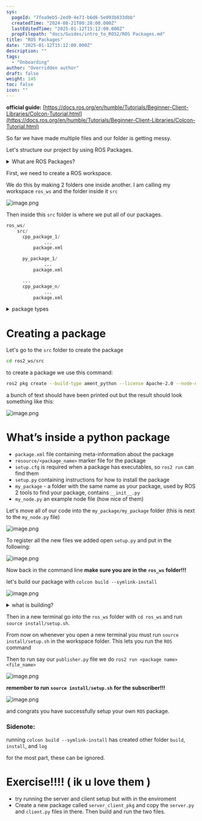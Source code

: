 ```yaml
---
sys:
  pageId: "7fea9eb5-2ed9-4e73-b6d6-5e093b833dbb"
  createdTime: "2024-08-21T00:28:00.000Z"
  lastEditedTime: "2025-01-12T15:12:00.000Z"
  propFilepath: "docs/Guides/intro_to_ROS2/ROS Packages.md"
title: "ROS Packages"
date: "2025-01-12T15:12:00.000Z"
description: ""
tags:
  - "Onboarding"
author: "Overridden author"
draft: false
weight: 145
toc: false
icon: ""
---
```


**official guide:** [https://docs.ros.org/en/humble/Tutorials/Beginner-Client-Libraries/Colcon-Tutorial.html](https://docs.ros.org/en/humble/Tutorials/Beginner-Client-Libraries/Colcon-Tutorial.html)

So far we have made multiple files and our folder is getting messy.

Let's structure our project by using ROS Packages.

<details>

<summary>What are ROS Packages?</summary>

ROS Packages are, as the name implies, packages of code that are highly sharable between ROS developers.

They consist of a folder, `package.xml` file, and source code

```python
      cpp_package_1/
		      ... imagine much code files here ..
          package.xml
```

</details>

First, we need to create a ROS workspace.

We do this by making 2 folders one inside another. I am calling my workspace `ros_ws` and the folder inside it `src`

![image.png](https://prod-files-secure.s3.us-west-2.amazonaws.com/d518164a-d88e-44d1-a4ee-3adb3bd8bce0/70706947-fd18-4537-a67b-e12946812d31/image.png?X-Amz-Algorithm=AWS4-HMAC-SHA256&X-Amz-Content-Sha256=UNSIGNED-PAYLOAD&X-Amz-Credential=ASIAZI2LB466QJ2PBS26%2F20250406%2Fus-west-2%2Fs3%2Faws4_request&X-Amz-Date=20250406T180944Z&X-Amz-Expires=3600&X-Amz-Security-Token=IQoJb3JpZ2luX2VjEM%2F%2F%2F%2F%2F%2F%2F%2F%2F%2F%2FwEaCXVzLXdlc3QtMiJHMEUCIQDSIZv1hj7Hqaz%2FTel%2FZXLA27jVFQ7MA2F5LSuZYdFDGQIgOuaZgAeV%2FgGVA9LxajrKcNE5qmcUlhsnSTZTWZ%2BdeGIq%2FwMISBAAGgw2Mzc0MjMxODM4MDUiDJU3SAJX%2BD0sMfXO6SrcA29xqTk%2B7S%2FNInUGxvClmcDsq7yuIlKYdhtMMTfYvZahy6zG%2FxxiMu2mIsFqLNiRh2kwydjcrat5%2Fhyw8RE%2FX0i%2B%2FIkqOz5wCAOfunFLiv7WHDlOGKAvnudGsFVp2XVZGSZBGeHZwS8nCG9kI6CgL6UJ1i2qVhuwyUE5tE7vnRL4ycPr6p%2FHLwFIxcnk3U5wYpgWCdVxObV1JiIdvqSA%2FgEJ4E1P2oFscaGTRshozIABegptYavFYm3ZYF4Av9gdq01lmOIwMgQV%2FJnULCq9X3bz5Xg%2BDOKRMUy0GwBdNjCHRyVWBQmYOBJp1nci%2FPZvW2Myi2P%2FgalYzrw%2F48MTMi4abFwDmmjhJh%2FttXClU0a1MLg9Rh1VRY51sUhV42Zp9O5KOG56F4S95n4rRhVZMwfaeC8PNdzc5SyJ5MqFLuNnRnE%2FszMVfCZKWM%2F0Uc2RtjqPeUcelMRhmjDo%2BJEaRB5KY0ZVW0V0ssHfaQdAyqSQAzJyY0apMwyBnD98ZZYnGQO2xxiehxh5e042oVvBFBJqRVuIhnvNuEd6LPXOljW0%2BwpqXPFltdOp%2BHwKI7NvORqOGAcLPel11vPUDUZgikCvyvBmHKi%2F2oAxVX8xusWB%2FxJVeNYq5AIS4s7AMMOlyr8GOqUBqymowPknKCyiuZuA2U0PLM91Vtg3sWtbRcf%2FPztDnWhqDU%2FGXtzCfEoQcWE5JyOCyaY5ud732rqzHsz05c57sWJqoJYmx%2BSmeOwsfmX%2FnPcjEc9rjYMfUpBkuRnuRtPd7uz5WJImZ81m2JXKIWg0NSCiuTZZKXI2nm1sGauzPvrPmcfjYJDrZ3DZkyi8uPal7cb2TICpYkTmxyD4igvyLQZEc3RX&X-Amz-Signature=c2dac7db85fdca590e421b0a445420b2432b060056af6222b0b8a6763e87bf18&X-Amz-SignedHeaders=host&x-id=GetObject)

Then inside this `src` folder is where we put all of our packages.

```python
ros_ws/
    src/
      cpp_package_1/
		      ...
          package.xml

      py_package_1/
		      ...
          package.xml

      ...
      cpp_package_n/
		      ...
          package.xml

```

<details>

<summary>package types</summary>

packages can be either `C++` or python.

the intern file structure is different for each but for this guide we will stick to creating python packages

</details>

# Creating a package

Let's go to the `src` folder to create the package

```bash
cd ros2_ws/src
```

to create a package we use this command:

```bash
ros2 pkg create --build-type ament_python --license Apache-2.0 --node-name my_node my_package
```

a bunch of text should have been printed out but the result should look something like this:

![image.png](https://prod-files-secure.s3.us-west-2.amazonaws.com/d518164a-d88e-44d1-a4ee-3adb3bd8bce0/e6cf1e3f-8512-4a3e-b131-079f800bf3e8/image.png?X-Amz-Algorithm=AWS4-HMAC-SHA256&X-Amz-Content-Sha256=UNSIGNED-PAYLOAD&X-Amz-Credential=ASIAZI2LB466QJ2PBS26%2F20250406%2Fus-west-2%2Fs3%2Faws4_request&X-Amz-Date=20250406T180944Z&X-Amz-Expires=3600&X-Amz-Security-Token=IQoJb3JpZ2luX2VjEM%2F%2F%2F%2F%2F%2F%2F%2F%2F%2F%2FwEaCXVzLXdlc3QtMiJHMEUCIQDSIZv1hj7Hqaz%2FTel%2FZXLA27jVFQ7MA2F5LSuZYdFDGQIgOuaZgAeV%2FgGVA9LxajrKcNE5qmcUlhsnSTZTWZ%2BdeGIq%2FwMISBAAGgw2Mzc0MjMxODM4MDUiDJU3SAJX%2BD0sMfXO6SrcA29xqTk%2B7S%2FNInUGxvClmcDsq7yuIlKYdhtMMTfYvZahy6zG%2FxxiMu2mIsFqLNiRh2kwydjcrat5%2Fhyw8RE%2FX0i%2B%2FIkqOz5wCAOfunFLiv7WHDlOGKAvnudGsFVp2XVZGSZBGeHZwS8nCG9kI6CgL6UJ1i2qVhuwyUE5tE7vnRL4ycPr6p%2FHLwFIxcnk3U5wYpgWCdVxObV1JiIdvqSA%2FgEJ4E1P2oFscaGTRshozIABegptYavFYm3ZYF4Av9gdq01lmOIwMgQV%2FJnULCq9X3bz5Xg%2BDOKRMUy0GwBdNjCHRyVWBQmYOBJp1nci%2FPZvW2Myi2P%2FgalYzrw%2F48MTMi4abFwDmmjhJh%2FttXClU0a1MLg9Rh1VRY51sUhV42Zp9O5KOG56F4S95n4rRhVZMwfaeC8PNdzc5SyJ5MqFLuNnRnE%2FszMVfCZKWM%2F0Uc2RtjqPeUcelMRhmjDo%2BJEaRB5KY0ZVW0V0ssHfaQdAyqSQAzJyY0apMwyBnD98ZZYnGQO2xxiehxh5e042oVvBFBJqRVuIhnvNuEd6LPXOljW0%2BwpqXPFltdOp%2BHwKI7NvORqOGAcLPel11vPUDUZgikCvyvBmHKi%2F2oAxVX8xusWB%2FxJVeNYq5AIS4s7AMMOlyr8GOqUBqymowPknKCyiuZuA2U0PLM91Vtg3sWtbRcf%2FPztDnWhqDU%2FGXtzCfEoQcWE5JyOCyaY5ud732rqzHsz05c57sWJqoJYmx%2BSmeOwsfmX%2FnPcjEc9rjYMfUpBkuRnuRtPd7uz5WJImZ81m2JXKIWg0NSCiuTZZKXI2nm1sGauzPvrPmcfjYJDrZ3DZkyi8uPal7cb2TICpYkTmxyD4igvyLQZEc3RX&X-Amz-Signature=3faa9672cbcc8e8001b7ded7040a9eb54ea2d24952c608f8836334075a66770b&X-Amz-SignedHeaders=host&x-id=GetObject)

# What’s inside a python package

- `package.xml` file containing meta-information about the package
- `resource/<package_name>` marker file for the package
- `setup.cfg` is required when a package has executables, so `ros2 run` can find them
- `setup.py` containing instructions for how to install the package
- `my_package` - a folder with the same name as your package, used by ROS 2 tools to find your package, contains `__init__.py`
- `my_node.py` an example node file (how nice of them)

Let's move all of our code into the `my_package/my_package` folder (this is next to the `my_node.py` file)

![image.png](https://prod-files-secure.s3.us-west-2.amazonaws.com/d518164a-d88e-44d1-a4ee-3adb3bd8bce0/9ce58f11-0da9-4d3e-b86d-506a9685d378/image.png?X-Amz-Algorithm=AWS4-HMAC-SHA256&X-Amz-Content-Sha256=UNSIGNED-PAYLOAD&X-Amz-Credential=ASIAZI2LB466QJ2PBS26%2F20250406%2Fus-west-2%2Fs3%2Faws4_request&X-Amz-Date=20250406T180944Z&X-Amz-Expires=3600&X-Amz-Security-Token=IQoJb3JpZ2luX2VjEM%2F%2F%2F%2F%2F%2F%2F%2F%2F%2F%2FwEaCXVzLXdlc3QtMiJHMEUCIQDSIZv1hj7Hqaz%2FTel%2FZXLA27jVFQ7MA2F5LSuZYdFDGQIgOuaZgAeV%2FgGVA9LxajrKcNE5qmcUlhsnSTZTWZ%2BdeGIq%2FwMISBAAGgw2Mzc0MjMxODM4MDUiDJU3SAJX%2BD0sMfXO6SrcA29xqTk%2B7S%2FNInUGxvClmcDsq7yuIlKYdhtMMTfYvZahy6zG%2FxxiMu2mIsFqLNiRh2kwydjcrat5%2Fhyw8RE%2FX0i%2B%2FIkqOz5wCAOfunFLiv7WHDlOGKAvnudGsFVp2XVZGSZBGeHZwS8nCG9kI6CgL6UJ1i2qVhuwyUE5tE7vnRL4ycPr6p%2FHLwFIxcnk3U5wYpgWCdVxObV1JiIdvqSA%2FgEJ4E1P2oFscaGTRshozIABegptYavFYm3ZYF4Av9gdq01lmOIwMgQV%2FJnULCq9X3bz5Xg%2BDOKRMUy0GwBdNjCHRyVWBQmYOBJp1nci%2FPZvW2Myi2P%2FgalYzrw%2F48MTMi4abFwDmmjhJh%2FttXClU0a1MLg9Rh1VRY51sUhV42Zp9O5KOG56F4S95n4rRhVZMwfaeC8PNdzc5SyJ5MqFLuNnRnE%2FszMVfCZKWM%2F0Uc2RtjqPeUcelMRhmjDo%2BJEaRB5KY0ZVW0V0ssHfaQdAyqSQAzJyY0apMwyBnD98ZZYnGQO2xxiehxh5e042oVvBFBJqRVuIhnvNuEd6LPXOljW0%2BwpqXPFltdOp%2BHwKI7NvORqOGAcLPel11vPUDUZgikCvyvBmHKi%2F2oAxVX8xusWB%2FxJVeNYq5AIS4s7AMMOlyr8GOqUBqymowPknKCyiuZuA2U0PLM91Vtg3sWtbRcf%2FPztDnWhqDU%2FGXtzCfEoQcWE5JyOCyaY5ud732rqzHsz05c57sWJqoJYmx%2BSmeOwsfmX%2FnPcjEc9rjYMfUpBkuRnuRtPd7uz5WJImZ81m2JXKIWg0NSCiuTZZKXI2nm1sGauzPvrPmcfjYJDrZ3DZkyi8uPal7cb2TICpYkTmxyD4igvyLQZEc3RX&X-Amz-Signature=b4c64fd34169920d839989a770ee830f612e735584e47574db884cd84f3abc94&X-Amz-SignedHeaders=host&x-id=GetObject)

To register all the new files we added open `setup.py` and put in the following:

![image.png](https://prod-files-secure.s3.us-west-2.amazonaws.com/d518164a-d88e-44d1-a4ee-3adb3bd8bce0/1cd7c262-4cae-4496-9d75-c178537d24a2/image.png?X-Amz-Algorithm=AWS4-HMAC-SHA256&X-Amz-Content-Sha256=UNSIGNED-PAYLOAD&X-Amz-Credential=ASIAZI2LB466QJ2PBS26%2F20250406%2Fus-west-2%2Fs3%2Faws4_request&X-Amz-Date=20250406T180944Z&X-Amz-Expires=3600&X-Amz-Security-Token=IQoJb3JpZ2luX2VjEM%2F%2F%2F%2F%2F%2F%2F%2F%2F%2F%2FwEaCXVzLXdlc3QtMiJHMEUCIQDSIZv1hj7Hqaz%2FTel%2FZXLA27jVFQ7MA2F5LSuZYdFDGQIgOuaZgAeV%2FgGVA9LxajrKcNE5qmcUlhsnSTZTWZ%2BdeGIq%2FwMISBAAGgw2Mzc0MjMxODM4MDUiDJU3SAJX%2BD0sMfXO6SrcA29xqTk%2B7S%2FNInUGxvClmcDsq7yuIlKYdhtMMTfYvZahy6zG%2FxxiMu2mIsFqLNiRh2kwydjcrat5%2Fhyw8RE%2FX0i%2B%2FIkqOz5wCAOfunFLiv7WHDlOGKAvnudGsFVp2XVZGSZBGeHZwS8nCG9kI6CgL6UJ1i2qVhuwyUE5tE7vnRL4ycPr6p%2FHLwFIxcnk3U5wYpgWCdVxObV1JiIdvqSA%2FgEJ4E1P2oFscaGTRshozIABegptYavFYm3ZYF4Av9gdq01lmOIwMgQV%2FJnULCq9X3bz5Xg%2BDOKRMUy0GwBdNjCHRyVWBQmYOBJp1nci%2FPZvW2Myi2P%2FgalYzrw%2F48MTMi4abFwDmmjhJh%2FttXClU0a1MLg9Rh1VRY51sUhV42Zp9O5KOG56F4S95n4rRhVZMwfaeC8PNdzc5SyJ5MqFLuNnRnE%2FszMVfCZKWM%2F0Uc2RtjqPeUcelMRhmjDo%2BJEaRB5KY0ZVW0V0ssHfaQdAyqSQAzJyY0apMwyBnD98ZZYnGQO2xxiehxh5e042oVvBFBJqRVuIhnvNuEd6LPXOljW0%2BwpqXPFltdOp%2BHwKI7NvORqOGAcLPel11vPUDUZgikCvyvBmHKi%2F2oAxVX8xusWB%2FxJVeNYq5AIS4s7AMMOlyr8GOqUBqymowPknKCyiuZuA2U0PLM91Vtg3sWtbRcf%2FPztDnWhqDU%2FGXtzCfEoQcWE5JyOCyaY5ud732rqzHsz05c57sWJqoJYmx%2BSmeOwsfmX%2FnPcjEc9rjYMfUpBkuRnuRtPd7uz5WJImZ81m2JXKIWg0NSCiuTZZKXI2nm1sGauzPvrPmcfjYJDrZ3DZkyi8uPal7cb2TICpYkTmxyD4igvyLQZEc3RX&X-Amz-Signature=675f8a008b45adb525e7b73c28a58195b3b2d19a4658fd7edc511e9b0fbbf2ad&X-Amz-SignedHeaders=host&x-id=GetObject)

Now back in the command line **make sure you are in the** **`ros_ws`** **folder!!!**

let's build our package with `colcon build --symlink-install`

![image.png](https://prod-files-secure.s3.us-west-2.amazonaws.com/d518164a-d88e-44d1-a4ee-3adb3bd8bce0/2f2a0d27-b173-48fd-b189-5f5c0ce65619/image.png?X-Amz-Algorithm=AWS4-HMAC-SHA256&X-Amz-Content-Sha256=UNSIGNED-PAYLOAD&X-Amz-Credential=ASIAZI2LB466QJ2PBS26%2F20250406%2Fus-west-2%2Fs3%2Faws4_request&X-Amz-Date=20250406T180944Z&X-Amz-Expires=3600&X-Amz-Security-Token=IQoJb3JpZ2luX2VjEM%2F%2F%2F%2F%2F%2F%2F%2F%2F%2F%2FwEaCXVzLXdlc3QtMiJHMEUCIQDSIZv1hj7Hqaz%2FTel%2FZXLA27jVFQ7MA2F5LSuZYdFDGQIgOuaZgAeV%2FgGVA9LxajrKcNE5qmcUlhsnSTZTWZ%2BdeGIq%2FwMISBAAGgw2Mzc0MjMxODM4MDUiDJU3SAJX%2BD0sMfXO6SrcA29xqTk%2B7S%2FNInUGxvClmcDsq7yuIlKYdhtMMTfYvZahy6zG%2FxxiMu2mIsFqLNiRh2kwydjcrat5%2Fhyw8RE%2FX0i%2B%2FIkqOz5wCAOfunFLiv7WHDlOGKAvnudGsFVp2XVZGSZBGeHZwS8nCG9kI6CgL6UJ1i2qVhuwyUE5tE7vnRL4ycPr6p%2FHLwFIxcnk3U5wYpgWCdVxObV1JiIdvqSA%2FgEJ4E1P2oFscaGTRshozIABegptYavFYm3ZYF4Av9gdq01lmOIwMgQV%2FJnULCq9X3bz5Xg%2BDOKRMUy0GwBdNjCHRyVWBQmYOBJp1nci%2FPZvW2Myi2P%2FgalYzrw%2F48MTMi4abFwDmmjhJh%2FttXClU0a1MLg9Rh1VRY51sUhV42Zp9O5KOG56F4S95n4rRhVZMwfaeC8PNdzc5SyJ5MqFLuNnRnE%2FszMVfCZKWM%2F0Uc2RtjqPeUcelMRhmjDo%2BJEaRB5KY0ZVW0V0ssHfaQdAyqSQAzJyY0apMwyBnD98ZZYnGQO2xxiehxh5e042oVvBFBJqRVuIhnvNuEd6LPXOljW0%2BwpqXPFltdOp%2BHwKI7NvORqOGAcLPel11vPUDUZgikCvyvBmHKi%2F2oAxVX8xusWB%2FxJVeNYq5AIS4s7AMMOlyr8GOqUBqymowPknKCyiuZuA2U0PLM91Vtg3sWtbRcf%2FPztDnWhqDU%2FGXtzCfEoQcWE5JyOCyaY5ud732rqzHsz05c57sWJqoJYmx%2BSmeOwsfmX%2FnPcjEc9rjYMfUpBkuRnuRtPd7uz5WJImZ81m2JXKIWg0NSCiuTZZKXI2nm1sGauzPvrPmcfjYJDrZ3DZkyi8uPal7cb2TICpYkTmxyD4igvyLQZEc3RX&X-Amz-Signature=9ae734cb82d0045324d8d175674714a1c4587ebe4ccd7b41a8839ebb05985d72&X-Amz-SignedHeaders=host&x-id=GetObject)

<details>

<summary>what is building?</summary>

if you are a CS major at Rose-Hulman you will learn the answer to this in CSSE132

but TLDR; is it combines all the code files into one program that can be run easily 

</details>

Then in a new terminal go into the `ros_ws` folder with `cd ros_ws` and run `source install/setup.sh`. 

From now on whenever you open a new terminal you must run `source install/setup.sh` in the workspace folder. This lets you run the `ROS` command

Then to run say our `publisher.py` file we do `ros2 run <package name> <file_name>`

![image.png](https://prod-files-secure.s3.us-west-2.amazonaws.com/d518164a-d88e-44d1-a4ee-3adb3bd8bce0/4f4b1219-3a44-4632-aa0a-ce3471699f59/image.png?X-Amz-Algorithm=AWS4-HMAC-SHA256&X-Amz-Content-Sha256=UNSIGNED-PAYLOAD&X-Amz-Credential=ASIAZI2LB466QJ2PBS26%2F20250406%2Fus-west-2%2Fs3%2Faws4_request&X-Amz-Date=20250406T180944Z&X-Amz-Expires=3600&X-Amz-Security-Token=IQoJb3JpZ2luX2VjEM%2F%2F%2F%2F%2F%2F%2F%2F%2F%2F%2FwEaCXVzLXdlc3QtMiJHMEUCIQDSIZv1hj7Hqaz%2FTel%2FZXLA27jVFQ7MA2F5LSuZYdFDGQIgOuaZgAeV%2FgGVA9LxajrKcNE5qmcUlhsnSTZTWZ%2BdeGIq%2FwMISBAAGgw2Mzc0MjMxODM4MDUiDJU3SAJX%2BD0sMfXO6SrcA29xqTk%2B7S%2FNInUGxvClmcDsq7yuIlKYdhtMMTfYvZahy6zG%2FxxiMu2mIsFqLNiRh2kwydjcrat5%2Fhyw8RE%2FX0i%2B%2FIkqOz5wCAOfunFLiv7WHDlOGKAvnudGsFVp2XVZGSZBGeHZwS8nCG9kI6CgL6UJ1i2qVhuwyUE5tE7vnRL4ycPr6p%2FHLwFIxcnk3U5wYpgWCdVxObV1JiIdvqSA%2FgEJ4E1P2oFscaGTRshozIABegptYavFYm3ZYF4Av9gdq01lmOIwMgQV%2FJnULCq9X3bz5Xg%2BDOKRMUy0GwBdNjCHRyVWBQmYOBJp1nci%2FPZvW2Myi2P%2FgalYzrw%2F48MTMi4abFwDmmjhJh%2FttXClU0a1MLg9Rh1VRY51sUhV42Zp9O5KOG56F4S95n4rRhVZMwfaeC8PNdzc5SyJ5MqFLuNnRnE%2FszMVfCZKWM%2F0Uc2RtjqPeUcelMRhmjDo%2BJEaRB5KY0ZVW0V0ssHfaQdAyqSQAzJyY0apMwyBnD98ZZYnGQO2xxiehxh5e042oVvBFBJqRVuIhnvNuEd6LPXOljW0%2BwpqXPFltdOp%2BHwKI7NvORqOGAcLPel11vPUDUZgikCvyvBmHKi%2F2oAxVX8xusWB%2FxJVeNYq5AIS4s7AMMOlyr8GOqUBqymowPknKCyiuZuA2U0PLM91Vtg3sWtbRcf%2FPztDnWhqDU%2FGXtzCfEoQcWE5JyOCyaY5ud732rqzHsz05c57sWJqoJYmx%2BSmeOwsfmX%2FnPcjEc9rjYMfUpBkuRnuRtPd7uz5WJImZ81m2JXKIWg0NSCiuTZZKXI2nm1sGauzPvrPmcfjYJDrZ3DZkyi8uPal7cb2TICpYkTmxyD4igvyLQZEc3RX&X-Amz-Signature=73b7a27a6b7b47cfc4223c4aa01812908c7f1ebb96c3a6764ca05c51ce09463b&X-Amz-SignedHeaders=host&x-id=GetObject)

**remember to run** **`source install/setup.sh`** **for the subscriber!!!**

![image.png](https://prod-files-secure.s3.us-west-2.amazonaws.com/d518164a-d88e-44d1-a4ee-3adb3bd8bce0/02121119-dad4-49ec-8356-c956108b4243/image.png?X-Amz-Algorithm=AWS4-HMAC-SHA256&X-Amz-Content-Sha256=UNSIGNED-PAYLOAD&X-Amz-Credential=ASIAZI2LB466QJ2PBS26%2F20250406%2Fus-west-2%2Fs3%2Faws4_request&X-Amz-Date=20250406T180944Z&X-Amz-Expires=3600&X-Amz-Security-Token=IQoJb3JpZ2luX2VjEM%2F%2F%2F%2F%2F%2F%2F%2F%2F%2F%2FwEaCXVzLXdlc3QtMiJHMEUCIQDSIZv1hj7Hqaz%2FTel%2FZXLA27jVFQ7MA2F5LSuZYdFDGQIgOuaZgAeV%2FgGVA9LxajrKcNE5qmcUlhsnSTZTWZ%2BdeGIq%2FwMISBAAGgw2Mzc0MjMxODM4MDUiDJU3SAJX%2BD0sMfXO6SrcA29xqTk%2B7S%2FNInUGxvClmcDsq7yuIlKYdhtMMTfYvZahy6zG%2FxxiMu2mIsFqLNiRh2kwydjcrat5%2Fhyw8RE%2FX0i%2B%2FIkqOz5wCAOfunFLiv7WHDlOGKAvnudGsFVp2XVZGSZBGeHZwS8nCG9kI6CgL6UJ1i2qVhuwyUE5tE7vnRL4ycPr6p%2FHLwFIxcnk3U5wYpgWCdVxObV1JiIdvqSA%2FgEJ4E1P2oFscaGTRshozIABegptYavFYm3ZYF4Av9gdq01lmOIwMgQV%2FJnULCq9X3bz5Xg%2BDOKRMUy0GwBdNjCHRyVWBQmYOBJp1nci%2FPZvW2Myi2P%2FgalYzrw%2F48MTMi4abFwDmmjhJh%2FttXClU0a1MLg9Rh1VRY51sUhV42Zp9O5KOG56F4S95n4rRhVZMwfaeC8PNdzc5SyJ5MqFLuNnRnE%2FszMVfCZKWM%2F0Uc2RtjqPeUcelMRhmjDo%2BJEaRB5KY0ZVW0V0ssHfaQdAyqSQAzJyY0apMwyBnD98ZZYnGQO2xxiehxh5e042oVvBFBJqRVuIhnvNuEd6LPXOljW0%2BwpqXPFltdOp%2BHwKI7NvORqOGAcLPel11vPUDUZgikCvyvBmHKi%2F2oAxVX8xusWB%2FxJVeNYq5AIS4s7AMMOlyr8GOqUBqymowPknKCyiuZuA2U0PLM91Vtg3sWtbRcf%2FPztDnWhqDU%2FGXtzCfEoQcWE5JyOCyaY5ud732rqzHsz05c57sWJqoJYmx%2BSmeOwsfmX%2FnPcjEc9rjYMfUpBkuRnuRtPd7uz5WJImZ81m2JXKIWg0NSCiuTZZKXI2nm1sGauzPvrPmcfjYJDrZ3DZkyi8uPal7cb2TICpYkTmxyD4igvyLQZEc3RX&X-Amz-Signature=31e06542bb99d9792ba5b0ed7c1b80e2fe4dd7b3699001c5322dd27cdfe834e6&X-Amz-SignedHeaders=host&x-id=GetObject)

and congrats you have successfully setup your own `ROS` package.

### Sidenote:

running `colcon build --symlink-install` has created other folder `build`, `install`, and `log`

for the most part, these can be ignored.

# Exercise!!!! ( ik u love them )

- try running the server and client setup but with in the enviroment
- Create a new package called `server_client_pkg` and copy the `server.py` and `client.py` files in there. Then build and run the two files.
